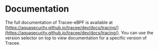 # Documentation

The full documentation of Tracee-eBPF is available at
[https://aquasecurity.github.io/tracee/dev/docs/tracing/](https://aquasecurity.github.io/tracee/dev/docs/tracing/).
You can use the version selector on top to view documentation for a specific
version of Tracee.
